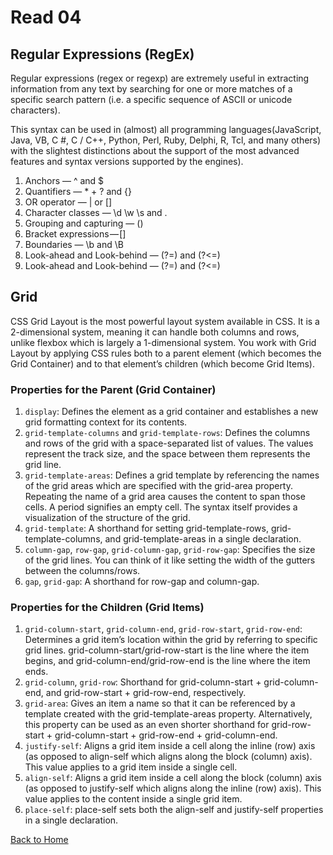 # Read 04

## Regular Expressions (RegEx)

Regular expressions (regex or regexp) are extremely useful in extracting information from any text by searching for one or more matches of a specific search pattern (i.e. a specific sequence of ASCII or unicode characters).

This syntax can be used in (almost) all programming languages ​​(JavaScript, Java, VB, C #, C / C++, Python, Perl, Ruby, Delphi, R, Tcl, and many others) with the slightest distinctions about the support of the most advanced features and syntax versions supported by the engines).

1. Anchors — ^ and $
2. Quantifiers — * + ? and {}
3. OR operator — | or []
4. Character classes — \d \w \s and .
5. Grouping and capturing — ()
6. Bracket expressions — []
7. Boundaries — \b and \B
8. Look-ahead and Look-behind — (?=) and (?<=)
9. Look-ahead and Look-behind — (?=) and (?<=)

## Grid

CSS Grid Layout is the most powerful layout system available in CSS. It is a 2-dimensional system, meaning it can handle both columns and rows, unlike flexbox which is largely a 1-dimensional system. You work with Grid Layout by applying CSS rules both to a parent element (which becomes the Grid Container) and to that element’s children (which become Grid Items).

### Properties for the Parent (Grid Container)

1. `display`: Defines the element as a grid container and establishes a new grid formatting context for its contents.
2. `grid-template-columns` and `grid-template-rows`: Defines the columns and rows of the grid with a space-separated list of values. The values represent the track size, and the space between them represents the grid line.
3. `grid-template-areas`: Defines a grid template by referencing the names of the grid areas which are specified with the grid-area property. Repeating the name of a grid area causes the content to span those cells. A period signifies an empty cell. The syntax itself provides a visualization of the structure of the grid.
4. `grid-template`: A shorthand for setting grid-template-rows, grid-template-columns, and grid-template-areas in a single declaration.
5. `column-gap`, `row-gap`, `grid-column-gap`, `grid-row-gap`: Specifies the size of the grid lines. You can think of it like setting the width of the gutters between the columns/rows.
6. `gap`, `grid-gap`: A shorthand for row-gap and column-gap.

### Properties for the Children (Grid Items)

1. `grid-column-start`, `grid-column-end`, `grid-row-start`, `grid-row-end`: Determines a grid item’s location within the grid by referring to specific grid lines. grid-column-start/grid-row-start is the line where the item begins, and grid-column-end/grid-row-end is the line where the item ends.
2. `grid-column`, `grid-row`: Shorthand for grid-column-start + grid-column-end, and grid-row-start + grid-row-end, respectively.
3. `grid-area`: Gives an item a name so that it can be referenced by a template created with the grid-template-areas property. Alternatively, this property can be used as an even shorter shorthand for grid-row-start + grid-column-start + grid-row-end + grid-column-end.
4. `justify-self`: Aligns a grid item inside a cell along the inline (row) axis (as opposed to align-self which aligns along the block (column) axis). This value applies to a grid item inside a single cell.
5. `align-self`: Aligns a grid item inside a cell along the block (column) axis (as opposed to justify-self which aligns along the inline (row) axis). This value applies to the content inside a single grid item.
6. `place-self`: place-self sets both the align-self and justify-self properties in a single declaration.

[Back to Home](README.md)
